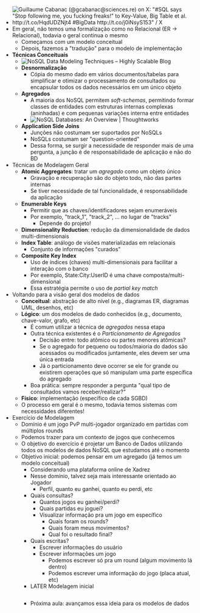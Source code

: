 - ![Guillaume Cabanac (@gcabanac@sciences.re) on X: "#SQL says "Stop following  me, you fucking freaks!" to Key-Value, Big Table et al.  http://t.co/HqdUDZNjt4 #BigData http://t.co/j0iNsyS153" / X](https://pbs.twimg.com/media/Bv91DRKIQAEC77J.png)
- Em geral, não temos uma formalização como no Relacional (ER -> Relacional), todavia o geral continua o mesmo
	- Começamos com um modelo conceitual
	- Depois, fazemos a "tradução" para o modelo de implementação
- **Técnicas Conceituais**
	- ![NoSQL Data Modeling Techniques – Highly Scalable Blog](https://highlyscalable.files.wordpress.com/2012/02/atomic-aggregate1.png)
	- **Desnormalização**
		- Cópia do mesmo dado em vários documentos/tabelas para simplificar e otimizar o processamento de consultados ou encapsular todos os dados necessários em um único objeto
	- **Agregados**
		- A maioria dos NoSQL permitem *soft-schemas*, permitindo formar classes de entidades com estruturas internas complexas (aninhadas) e com pequenas variações interna entre entidades
		- ![NoSQL Databases: An Overview | Thoughtworks](https://www.thoughtworks.com/content/dam/thoughtworks/images/photography/inline-image/insights/blog/data-science-and-analytics/blg_inline_nosql_databases_overview_01.png)
	- **Application Side Joins**
		- Junções não costumam ser suportados por NoSQLs
		- NoSQLs costumam ser "question-oriented"
		- Dessa forma, se surgir a necessidade de responder mais de uma pergunta, a junção é de responsabilidade de aplicação e não do BD
- Técnicas de Modelagem Geral
	- **Atomic Aggregates**: tratar um *agregado* como um objeto único
		- Gravação e recuperação são do objeto todo, não das partes internas
		- Se tiver necessidade de tal funcionalidade, é responsabilidade da aplicação
	- **Enumerable Keys**
		- Permitir que as chaves/identificadores sejam enumeráveis
		- Por exemplo, "track_1", "track_2", ... no lugar de "tracks"
			- Depende do projeto!
	- **Dimensionality Reduction**: redução da dimensionalidade de dados multi-dimensionais
	- **Index Table**: análogo de visões materializadas em relacionais
		- Conjunto de informações "curados"
	- **Composite Key Index**
		- Uso de índices (chaves) multi-dimensionais para facilitar a interação com o banco
		- Por exemplo, State:City:UserID é uma chave composta/multi-dimensional
		- Essa estratégia permite o uso de *partial key match*
- Voltando para a visão geral dos modelos de dados
	- **Conceitual**: abstração de alto nível (e.g., diagramas ER, diagramas UML, desenhos, etc)
	- **Lógico**: um dos modelos de dado conhecidos (e.g., documento, chave-valor, grafo, etc)
		- É comum utilizar a técnica de *agregados* nessa etapa
		- Outra técnica existentes é o *Particionamento de Agregados*
			- Decisão entre: todo atômico ou partes menores atômicas?
			- Se o agregado for pequeno ou todos/maioria do dados são acessados ou modificados juntamente, eles devem ser uma única entrada
			- Já o particionamento deve ocorrer se ele for grande ou existirem operações que só manipulam uma parte específica do agregado
		- Boa prática: sempre responder a pergunta "qual tipo de consultados vamos receber/realizar?"
	- **Físico**: implementação (específico de cada SGBD)
	- O processo em geral é o mesmo, todavia temos sistemas com necessidades diferentes!
- Exercício de Modelagem
	- Domínio é um jogo PvP multi-jogador organizado em partidas com múltiplos rounds
	- Podemos trazer para um contexto de jogos que conhecemos
	- O objetivo do exercício é projetar um Banco de Dados utilizando todos os modelos de dados NoSQL que estudamos até o momento
	- Objetivo inicial: podemos pensar em um agregado (já temos um modelo conceitual)
		- Considerando uma plataforma online de Xadrez
		- Nesse domínio, talvez seja mais interessante orientado ao Jogador
			- Perfil, quanto eu ganhei, quanto eu perdi, etc
		- Quais consultas?
			- Quantos jogos eu ganhei/perdi?
			- Quais partidas eu joguei?
			- Visualizar informação pra um jogo em específico
				- Quais foram os rounds?
				- Quais foram meus movimentos?
				- Qual foi o resultado final?
		- Quais escritas?
			- Escrever informações do usuário
			- Escrever informações um jogo
				- Podemos escrever só pra um round (algum movimento lá dentro)
				- Podemos escrever uma informação do jogo (placa atual, etc)
		- LATER Modelagem inicial
		  ```json
		  
		  ```
		- Próxima aula: avançamos essa ideia para os modelos de dados